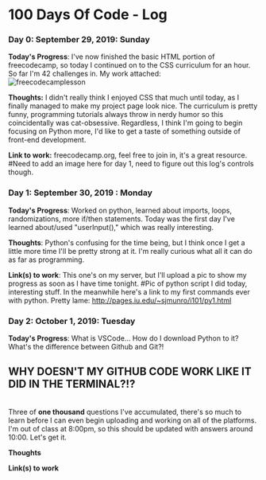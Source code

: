 # 100 Days Of Code - Log

### Day 0: September 29, 2019: Sunday

**Today's Progress**: I've now finished the basic HTML portion of freecodecamp, so today I continued on to the CSS curriculum for an hour. So far I'm 42 challenges in.  My work attached:
<br/>
![freecodecamplesson](https://photos.google.com/photo/AF1QipMQd715aEFjGaXjUp1JkSbPnEakuDB39G-u0PHa)

**Thoughts:** I didn't really think I enjoyed CSS that much until today, as I finally managed to make my project page look nice.  The curriculum is pretty funny, programming tutorials always throw in nerdy humor so this coincidentally was cat-obsessive. Regardless, I think I'm going to begin focusing on Python more, I'd like to get a taste of something outside of front-end development.

**Link to work:** freecodecamp.org, feel free to join in, it's a great resource.
      #Need to add an image here for day 1, need to figure out this log's controls though.

### Day 1: September 30, 2019 : Monday

**Today's Progress**: Worked on python, learned about imports, loops, randomizations, more if/then statements.  Today was the first day I've learned about/used "userInput()," which was really interesting.  

**Thoughts**: Python's confusing for the time being, but I think once I get a little more time I'll be pretty strong at it.  I'm really curious what all it can do as far as programming.

**Link(s) to work**: This one's on my server, but I'll upload a pic to show my progress as soon as I have time tonight.
    #Pic of python script I did today, interesting stuff.  In the meanwhile here's a link to my first commands ever with python.  Pretty lame: http://pages.iu.edu/~sjmunro/i101/py1.html


### Day 2: October 1, 2019: Tuesday

**Today's Progress**: What is VSCode... How do I download Python to it? What's the difference between Github and Git?!
<p><h2><b>WHY DOESN'T MY GITHUB CODE WORK LIKE IT DID IN THE TERMINAL?!?</b></h2><p>
<br/>
Three of <b>one thousand</b> questions I've accumulated, there's so much to learn before I can even begin uploading and working on all of the platforms. I'm out of class at 8:00pm, so this should be updated with answers around 10:00.  Let's get it.

**Thoughts** 

**Link(s) to work**
